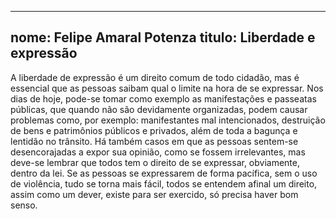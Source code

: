 
---

nome: Felipe Amaral Potenza
titulo: Liberdade e expressão 
---

A liberdade de expressão é um direito comum de todo cidadão, mas é essencial que as pessoas saibam qual o limite na hora de se expressar.
Nos dias de hoje, pode-se tomar como exemplo as manifestações e passeatas públicas, que quando não são devidamente organizadas, podem causar problemas como, por exemplo: manifestantes mal intencionados, destruição de bens e patrimônios públicos e privados, além de toda a bagunça e lentidão no trânsito. 
Há também casos em que as pessoas sentem-se desencorajadas a expor sua opinião, como se fossem irrelevantes, mas deve-se lembrar que todos tem o direito de se expressar, obviamente, dentro da lei.
Se as pessoas se expressarem de forma pacífica, sem o uso de violência, tudo se torna mais fácil, todos se entendem afinal um direito, assim como um dever, existe para ser exercido, só precisa haver bom senso. 
